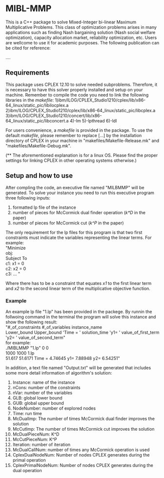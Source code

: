 # MIBL-MMP
This is a C++ package to solve Mixed-Integer bi-linear Maximum Multiplicative Problems. This class of optimization problems arises in many applications such as finding Nash bargaining solution (Nash social welfare optimization), capacity allocation market, reliability optimization, etc. Users are wellcome to use it for academic purposes. The following publication can be cited for reference:

....


## Requirements
This package uses CPLEX 12.10 to solve needed subproblems. Therefore, it is necessary to have this solver properly installed and setup on your machine. Remember to compile the code you need to link the following libraries in the _makefile_:
1)ibm/ILOG/CPLEX_Studio1210/cplex/lib/x86-64_linux/static_pic/libilocplex.a 
2)ibm/ILOG/CPLEX_Studio1210/cplex/lib/x86-64_linux/static_pic/libcplex.a 
3)ibm/ILOG/CPLEX_Studio1210/concert/lib/x86-64_linux/static_pic/libconcert.a 
4)-lm 
5)-lpthread 
6)-ldl

For users convenience, a _makefile_ is provided in the package. To use the default _makefile_, please remember to replace [...] by the installation directory of CPLEX in your machine in "makefiles/Makefile-Release.mk" and "makefiles/Makefile-Debug.mk". 

(** The aforementioned explanation is for a linux OS. Please find the proper settings for linking CPLEX in other operating systems otherwise.)

## Setup and how to use
After compling the code, an executive file named "MILBMMP" will be generated. To solve your instance you need to run this executive program three following inputs:
1) formatted lp file of the instance
2) number of pieces for McCormick dual finder operation (_k*D_ in the paper)
3) number of pieces for McCormick cut (_k^P_ in the paper)

The only requirement for the lp files for this program is that two first constraints must indicate the variables representing the linear terms. For example: <br/>
"Minimize <br/>
 obj: <br/>
Subject To <br/>
 c1:    x1  = 0<br/>
 c2:    x2  = 0<br/>
 c3:    ... "
 
 Where there has to be a constraint that equates _x1_ to the first linear term and _x2_ to the second linear term of the multiplicative objective function.
 
### Example
An example lp file "1.lp" has been provided in the packege. By runnin the follwoing command in the terminal the program will solve this instance and show the following result:<br/>
"#_of_constraints #_of_variables instance_name<br/>
Lower_bound Upper_bound     'Time = ' solution_time  'y1= ' value_of_first_term  'y2= ' value_of_second_term"<br/>
for example:<br/>
./MIBLMMP "1.lp" 0 0 <br/>
1000  1000  1.lp<br/>
51.617 51.6171    Time = 4.74645   y1= 7.88948   y2= 6.54251"<br/>

In addition, a text file named "Output.txt" will be generated that includes some more detail information of algorithm's solution:<br/>
1) Instance: name of the instance
2) nCons: number of the constraints
3) nVar: number of the variables 
4) GLB: global lower bound
5) GUB: global upper bound
6) NodeNumber: number of explored nodes
7) Time: run time
8) McDualImp: The number of times McCormick dual finder improves the solution
9) McCutImp: The number of times McCormick cut improves the solution 
10) McDualPieceNum: K^D 
11) McCutPieceNum: K^P
12) Iteration: number of iteration
13) McDualCallNum: number of times any McCormick operation is used
14) CplexDualNodeNum: Number of nodes CPLEX generates during the primal operation
15) CplexPrimalNodeNum: Number of nodes CPLEX generates during the dual operation
